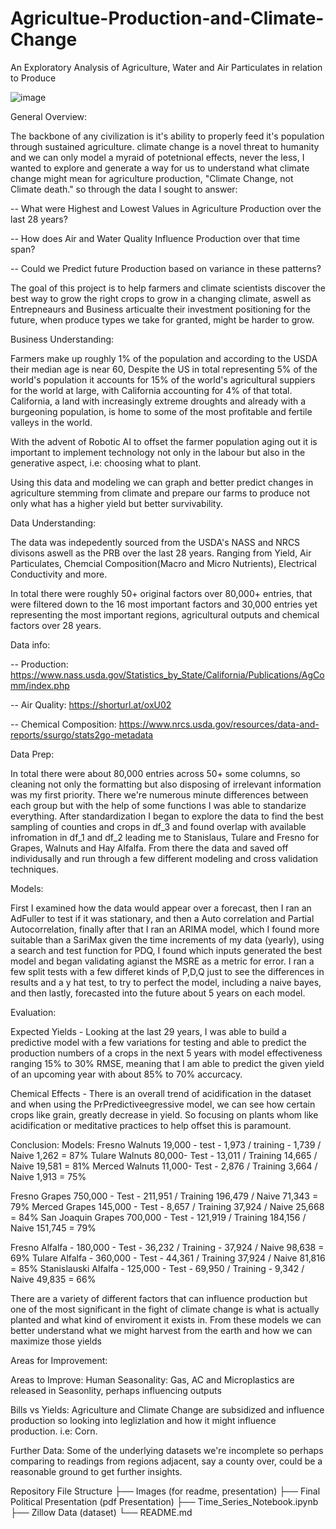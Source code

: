 # Agricultue-Production-and-Climate-Change
An Exploratory Analysis of Agriculture, Water and Air Particulates in relation to Produce

![image](https://github.com/vileincorp/Agricultue-Production-and-Climate-Change/assets/124652720/eccc451f-863a-4602-98c0-4f6c8f6133b4)



General Overview: 

The backbone of any civilization is it's ability to properly feed it's population through sustained agriculture. climate change is a novel threat to humanity and we can only model a myraid of potetnional effects, never the less, I wanted to explore and generate a way for us to understand what climate change might mean for agriculture production, "Climate Change, not Climate death." so through the data I sought to answer: 


-- What were Highest and Lowest Values in Agriculture Production over the last 28 years?

-- How does Air and Water Quality Influence Production over that time span?

-- Could we Predict future Production based on variance in these patterns? 

The goal of this project is to help farmers and climate scientists discover the best way to grow the right crops to grow in a changing climate, aswell as Entrepneaurs and Business articualte their investment positioning for the future, when produce types we take for granted, might be harder to grow. 

Business Understanding: 

Farmers make up roughly 1% of the population and according to the USDA their median age is near 60, Despite the US in total representing 5% of the world's population it accounts for 15% of the world's agricultural suppiers for the world at large, with California accounting for 4% of that total. California, a land with increasingly extreme droughts and already with a burgeoning population, is home to some of the most profitable and fertile valleys in the world. 

With the advent of Robotic AI to offset the farmer population aging out it is important to implement technology not only in the labour but also in the generative aspect, i.e: choosing what to plant. 

Using this data and modeling we can graph and better predict changes in agriculture stemming from climate and prepare our farms to produce not only what has a higher yield but better survivability. 

Data Understanding: 

The data was indepedently sourced from the USDA's NASS and NRCS divisons aswell as the PRB over the last 28 years. Ranging from Yield, Air Particulates, Chemcial Composition(Macro and Micro Nutrients), Electrical Conductivity and more. 

In total there were roughly 50+ original factors over 80,000+ entries, that were filtered down to the 16 most important factors and 30,000 entries yet representing the most important regions, agricultural outputs and chemical factors over 28 years.

Data info:

-- Production: https://www.nass.usda.gov/Statistics_by_State/California/Publications/AgComm/index.php

-- Air Quality: https://shorturl.at/oxU02

-- Chemical Composition: https://www.nrcs.usda.gov/resources/data-and-reports/ssurgo/stats2go-metadata

Data Prep: 

In total there were about 80,000 entries across 50+ some columns, so cleaning not only the formatting but also disposing of irrelevant information was my first priority. There we're numerous minute differences between each group but with the help of some functions I was able to standarize everything. After standardization I began to explore the data to find the best sampling of counties and crops in df_3 and found overlap with available infromation in df_1 and df_2 
leading me to Stanislaus, Tulare and Fresno for Grapes, Walnuts and Hay Alfalfa. From there the data and saved off individusally and run through a few different modeling and cross validation techniques. 



Models: 

First I examined how the data would appear over a forecast, then I ran an AdFuller to test if it was stationary, and then a Auto correlation and Partial Autocorrelation, finally after that I ran an ARIMA model, which I found more suitable than a SariMax given the time increments of my data (yearly), using a search and test function for PDQ, I found which inputs generated the best model and began validating agianst the MSRE as a metric for error. I ran a few split tests with a few differet kinds of P,D,Q just to see the differences in results and a y hat test, to try to perfect the model, including a naive bayes, and then lastly, forecasted into the future about 5 years on each model. 

Evaluation: 

Expected Yields - Looking at the last 29 years, I was able to build a predictive model with a few variations for testing and able to predict the production numbers of a crops in the next 5 years with model effectiveness ranging 15% to 30% RMSE, meaning that I am able to predict the given yield of an upcoming year with about 85% to 70% accurcacy. 


Chemical Effects -  There is an overall trend of acidification in the dataset and when using the PrPredictiveegressive model, we can see how certain crops like grain, greatly decrease in yield. So focusing on plants whom like acidification or meditative practices to help offset this is paramount. 

Conclusion: 
Models: 
 Fresno Walnuts 19,000 - test - 1,973 / training - 1,739 / Naive 1,262 = 87%
 Tulare Walnuts 80,000- Test - 13,011 / Training 14,665 / Naive 19,581 = 81%
 Merced Walnuts 11,000- Test - 2,876 / Training 3,664 / Naive 1,913 = 75% 
 
 Fresno Grapes 750,000 - Test - 211,951 / Training 196,479 / Naive 71,343 = 79%
 Merced Grapes 145,000 - Test - 8,657 / Training 37,924 / Naive 25,668  = 84% 
 San Joaquin Grapes 700,000 - Test - 121,919 / Training 184,156 / Naive 151,745 = 79% 
 
 Fresno Alfalfa - 180,000 - Test - 36,232 / Training - 37,924 / Naive 98,638 = 69%
Tulare Alfalfa - 360,000  - Test - 44,361 / Training 37,924 / Naive 81,816 = 85%
Stanislauski Alfalfa - 125,000 - Test - 69,950 / Training - 9,342 / Naive 49,835 = 66% 

 






 


There are a variety of different factors that can influence production but one of the most significant in the fight of climate change is what is actually planted and what kind of enviroment it exists in. From these models we can better understand what we might harvest from the earth and how we can maximize those yields

Areas for Improvement: 

Areas to Improve: 
Human Seasonality: Gas, AC and Microplastics are released in Seasonlity, perhaps influencing outputs

Bills vs Yields: Agriculture and Climate Change are subsidized and influence production so looking into leglizlation and how it might influence production. i.e: Corn. 

Further Data: Some of the underlying datasets we're incomplete so perhaps comparing to readings from regions adjacent, say a county over, could be a reasonable ground to get further insights. 

Repository File Structure
├── Images (for readme, presentation)
├── Final Political Presentation (pdf Presentation)
├── Time_Series_Notebook.ipynb
├── Zillow Data (dataset)
└── README.md

